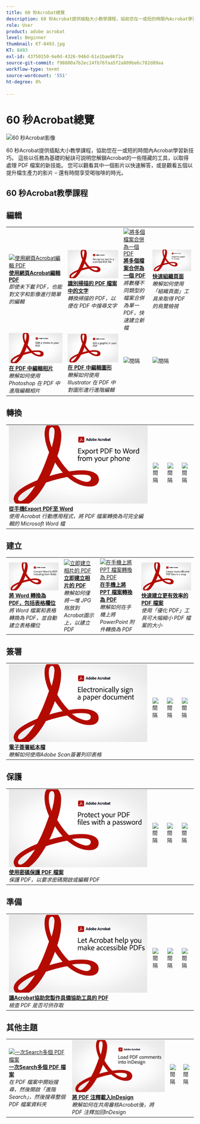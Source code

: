 ```yaml
---
title: 60 秒Acrobat總覽
description: 60 秒Acrobat提供插點大小教學課程，協助您在一或短的時間內Acrobat學習新技巧
role: User
product: adobe acrobat
level: Beginner
thumbnail: KT-8493.jpg
KT: 8493
exl-id: 43750150-6e0d-4326-946d-61e1bae86f2a
source-git-commit: f98800a7b2ec14fb76faa5f2a809be6c782d89aa
workflow-type: tm+mt
source-wordcount: '551'
ht-degree: 0%

---
```


# 60 秒Acrobat總覽

![60 秒Acrobat影像](../assets/Hero-60sec.png)

60 秒Acrobat提供插點大小教學課程，協助您在一或短的時間內Acrobat學習新技巧。 這些以任務為基礎的秘訣可説明您解鎖Acrobat的一些隱藏的工具，以取得處理 PDF 檔案的新技能。 您可以觀看其中一個影片以快速解答，或是觀看五個以提升檔生產力的影片 – 還有時間享受喝咖啡的時光。

## 60 秒Acrobat教學課程

## 編輯

<table style="table-layout:fixed">
<tr>
   <td>
    <a href="edit.md">
      <img alt="使用網頁Acrobat編輯 PDF" src="../assets/60sec_Edit_1280.jpg" />
    </a>
    <div>
    <a href="edit.md"><strong>使用網頁Acrobat編輯 PDF</strong></a>
    </div>
    <em>即使未下載 PDF，也能對文字和影像進行簡單的編輯</em>
    <br>
  </td>
  <td>
    <a href="textrecognition.md">
      <img alt="識別掃描的 PDF 檔案中的文字" src="../assets/60sec_Textrecognition_1280.jpg" />
    </a>
    <div>
     <a href="textrecognition.md"><strong>識別掃描的 PDF 檔案中的文字</strong></a>
    </div>
    <em>轉換掃描的 PDF，以便在 PDF 中搜尋文字</em>
    <br>
  </td>
  <td>
    <a href="combine-to-one-pdf.md">
      <img alt="將多個檔案合併為一個 PDF" src="../assets/60sec_Combine_1280.jpg" />
    </a>
    <div>
    <a href="combine-to-one-pdf.md"><strong>將多個檔案合併為一個 PDF</strong></a>
    </div>
    <em>將數種不同類型的檔案合併為單一 PDF，快速建立新檔</em>
    <br>
  </td>
   <td>
    <a href="organize.md">
      <img alt="快速組織頁面" src="../assets/60sec_Organize_1280.jpg" />
    </a>
    <div>
    <a href="organize.md"><strong>快速組織頁面</strong></a>
    </div>
    <em>瞭解如何使用「組織頁面」工具來取得 PDF 的鳥覽檢視</em>
    <br>
  </td>
</tr>
<tr>
  <td>
    <a href="editphoto.md">
      <img alt="在 PDF 中編輯相片" src="../assets/60sec_Editphoto_1280.jpg" />
    </a>
    <div>
    <a href="editphoto.md"><strong>在 PDF 中編輯相片</strong></a>
    </div>
    <em>瞭解如何使用 Photoshop 在 PDF 中進階編輯相片</em>
    <br>
  </td>
  <td>
    <a href="editgraphic.md">
      <img alt="在 PDF 中編輯圖形" src="../assets/60sec_Editgraphic_1280.jpg" />
    </a>
    <div>
    <a href="editgraphic.md"><strong>在 PDF 中編輯圖形</strong></a>
    </div>
    <em>瞭解如何使用 Illustrator 在 PDF 中對圖形進行進階編輯</em>
    <br>
  </td>
  <td>
      <img alt="間隔" src="../assets/Grayspacer.png" />
        <div>
        <br>
  </td>
  <td>
      <img alt="間隔" src="../assets/Grayspacer.png" />
        <div>
        <br>
  </td>
</tr>
</table>

## 轉換

<table style="table-layout:fixed">
<tr>
  <td>
    <a href="exportwordphone.md">
      <img alt="從手機Export PDF至 Word" src="../assets/60sec_Exportphone_1280.jpg" />
    </a>
    <div>
    <a href="exportwordphone.md"><strong>從手機Export PDF至 Word</strong></a>
    </div>
    <em>使用 Acrobat 行動應用程式，將 PDF 檔案轉換為可完全編輯的 Microsoft Word 檔</em>
    <br>
  </td>
  <td>
      <img alt="間隔" src="../assets/Whitespacer.png" />
        <div>
        <br>
  </td>
  <td>
      <img alt="間隔" src="../assets/Whitespacer.png" />
        <div>
        <br>
  </td>
  <td>
      <img alt="間隔" src="../assets/Whitespacer.png" />
        <div>
        <br>
  </td>
</tr>
</table>

## 建立

<table style="table-layout:fixed">
<tr>
  <td>
    <a href="wordform.md">
      <img alt="將 Word 轉換為 PDF，包括表格欄位" src="../assets/60sec_Wordform_1280.jpg" />
    </a>
    <div>
     <a href="wordform.md"><strong>將 Word 轉換為 PDF，包括表格欄位</strong></a>
    </div>
    <em>將 Word 檔案和表格轉換為 PDF，並自動建立表格欄位</em>
    <br>
  </td>
  <td>
      <a href="photo.md">
        <img alt="立即建立相片的 PDF" src="../assets/60sec_Photo_1280.jpg" />
      </a>
      <div>
      <a href="photo.md"><strong>立即建立相片的 PDF</strong></a>
      </div>
      <em>瞭解如何僅將一堆 JPG 拖放到Acrobat圖示上，以建立 PDF</em>
      <br>
  </td>
  <td>
    <a href="phone.md">
      <img alt="在手機上將 PPT 檔案轉換為 PDF" src="../assets/60sec_Phone_1280.jpg" />
    </a>
    <div>
    <a href="phone.md"><strong>在手機上將 PPT 檔案轉換為 PDF</strong></a>
    </div>
    <em>瞭解如何在手機上將 PowerPoint 附件轉換為 PDF</em>
    <br>
  </td>
  <td>
      <a href="optimize.md">
        <img alt="快速建立更有效率的 PDF 檔案" src="../assets/60sec_Optimize_1280.jpg" />
      </a>
      <div>
      <a href="optimize.md"><strong>快速建立更有效率的 PDF 檔案</strong></a>
      </div>
      <em>使用「優化 PDF」工具可大幅縮小 PDF 檔案的大小</em>
      <br>
  </td>
</tr>
</table>

## 簽署

<table style="table-layout:fixed">
<tr>
  <td>
    <a href="sign.md">
      <img alt="電子簽署紙本檔" src="../assets/60sec_Sign_1280.jpg" />
    </a>
    <div>
    <a href="sign.md"><strong>電子簽署紙本檔</strong></a>
    </div>
    <em>瞭解如何使用Adobe Scan簽署列印表格</em>
    <br>
  </td>
  <td>
      <img alt="間隔" src="../assets/Whitespacer.png" />
        <div>
        <br>
  </td>
  <td>
      <img alt="間隔" src="../assets/Whitespacer.png" />
        <div>
        <br>
  </td>
  <td>
      <img alt="間隔" src="../assets/Whitespacer.png" />
        <div>
        <br>
  </td>
</tr>
</table>

## 保護

<table style="table-layout:fixed">
<tr>
  <td>
    <a href="protect.md">
      <img alt="使用密碼保護 PDF 檔案" src="../assets/60sec_Protect_1280.jpg" />
    </a>
    <div>
    <a href="protect.md"><strong>使用密碼保護 PDF 檔案</strong></a>
    </div>
    <em>保護 PDF，以要求密碼開啟或編輯 PDF</em>
    <br>
  </td>
  <td>
      <img alt="間隔" src="../assets/Whitespacer.png" />
        <div>
        <br>
  </td>
  <td>
      <img alt="間隔" src="../assets/Whitespacer.png" />
        <div>
        <br>
  </td>
  <td>
      <img alt="間隔" src="../assets/Whitespacer.png" />
        <div>
        <br>
  </td>
</tr>
</table>

## 準備

<table style="table-layout:fixed">
<tr>
  <td>
    <a href="accessible.md">
      <img alt="讓Acrobat協助您製作具備協助工具的 PDF" src="../assets/60sec_Accessible_1280.jpg" />
    </a>
    <div>
    <a href="accessible.md"><strong>讓Acrobat協助您製作具備協助工具的 PDF</strong></a>
    </div>
    <em>檢查 PDF 是否可供存取</em>
    <br>
  </td>
  <td>
      <img alt="間隔" src="../assets/Whitespacer.png" />
        <div>
        <br>
  </td>
  <td>
      <img alt="間隔" src="../assets/Whitespacer.png" />
        <div>
        <br>
  </td>
  <td>
      <img alt="間隔" src="../assets/Whitespacer.png" />
        <div>
        <br>
  </td>
</tr>
</table>

## 其他主題

<table style="table-layout:fixed">
<tr>
  <td>
    <a href="search.md">
      <img alt="一次Search多個 PDF 檔案" src="../assets/60sec_Search_1280.jpg" />
    </a>
    <div>
     <a href="search.md"><strong>一次Search多個 PDF 檔案</strong></a>
    </div>
    <em>在 PDF 檔案中開始搜尋，然後開啟「進階Search」，然後搜尋整個 PDF 檔案資料夾</em>
    <br>
  </td>
  <td>
    <a href="indesign.md">
      <img alt="將 PDF 注釋載入InDesign" src="../assets/60sec_InDesign_1280.jpg" />
    </a>
    <div>
    <a href="indesign.md"><strong>將 PDF 注釋載入InDesign</strong></a>
    </div>
    <em>瞭解如何在共用審核Acrobat後，將 PDF 注釋加回InDesign</em>
    <br>
  </td>
  <td>
      <img alt="間隔" src="../assets/Whitespacer.png" />
        <div>
        <br>
  </td>
  <td>
      <img alt="間隔" src="../assets/Whitespacer.png" />
        <div>
        <br>
  </td>
</tr>
</table>